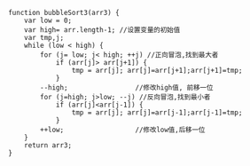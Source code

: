 
          function bubbleSort3(arr3) {
              var low = 0;
              var high= arr.length-1; //设置变量的初始值
              var tmp,j;
              while (low < high) {
                  for (j= low; j< high; ++j) //正向冒泡,找到最大者
                      if (arr[j]> arr[j+1]) {
                          tmp = arr[j]; arr[j]=arr[j+1];arr[j+1]=tmp;
                      }
                  --high;                 //修改high值, 前移一位
                  for (j=high; j>low; --j) //反向冒泡,找到最小者
                      if (arr[j]<arr[j-1]) {
                          tmp = arr[j]; arr[j]=arr[j-1];arr[j-1]=tmp;
                      }
                  ++low;                  //修改low值,后移一位
              }
              return arr3;
          }
